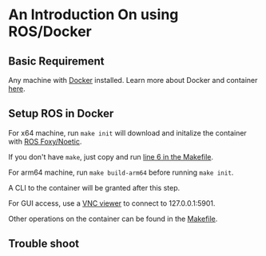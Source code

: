 # An Introduction On using ROS/Docker

## Basic Requirement
Any machine with [Docker](https://docs.docker.com/get-docker/) installed. Learn more about Docker and container [here](https://www.docker.com/resources/what-container/).


## Setup ROS in Docker
For x64 machine, run ```make init``` will download and initalize the container with [ROS Foxy/Noetic](https://docs.ros.org/).

If you don't have ```make```, just copy and run [line 6 in the Makefile](https://github.com/tamu-edu-students/ROS-Docker-Intro/blob/main/Makefile#L6).

For arm64 machine, run ```make build-arm64``` before running ```make init```.

A CLI to the container will be granted after this step.

For GUI access, use a [VNC viewer](https://github.com/TigerVNC/tigervnc/releases/tag/v1.12.0) to connect to 127.0.0.1:5901.

Other operations on the container can be found in the [Makefile](https://github.com/tamu-edu-students/ROS-Docker-Intro/blob/main/Makefile).

## Trouble shoot

